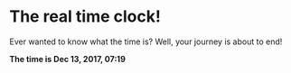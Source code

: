 # The real time clock!

Ever wanted to know what the time is? Well, your journey is about to end!

**The time is Dec 13, 2017, 07:19**